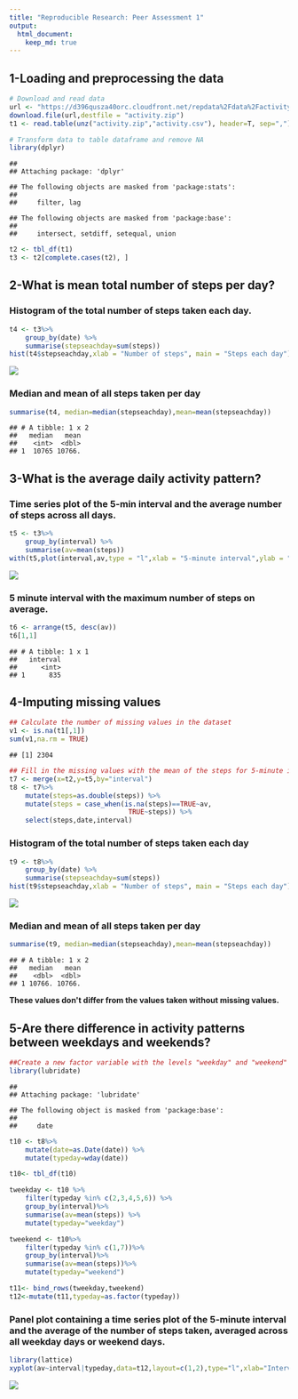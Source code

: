 ```yaml
---
title: "Reproducible Research: Peer Assessment 1"
output: 
  html_document:
    keep_md: true
---
```





## 1-Loading and preprocessing the data  
  

```r
# Download and read data
url <- "https://d396qusza40orc.cloudfront.net/repdata%2Fdata%2Factivity.zip"
download.file(url,destfile = "activity.zip")
t1 <- read.table(unz("activity.zip","activity.csv"), header=T, sep=",")
```


```r
# Transform data to table dataframe and remove NA
library(dplyr)
```

```
## 
## Attaching package: 'dplyr'
```

```
## The following objects are masked from 'package:stats':
## 
##     filter, lag
```

```
## The following objects are masked from 'package:base':
## 
##     intersect, setdiff, setequal, union
```

```r
t2 <- tbl_df(t1)
t3 <- t2[complete.cases(t2), ]
```
  
  
## 2-What is mean total number of steps per day?  
  
### Histogram of the total number of steps taken each day.

```r
t4 <- t3%>%
    group_by(date) %>%
    summarise(stepseachday=sum(steps))
hist(t4$stepseachday,xlab = "Number of steps", main = "Steps each day")
```

![](PA1_template_files/figure-html/hist1-1.png)<!-- -->

### Median and mean of all steps taken per day

```r
summarise(t4, median=median(stepseachday),mean=mean(stepseachday))
```

```
## # A tibble: 1 x 2
##   median   mean
##    <int>  <dbl>
## 1  10765 10766.
```
  
  
## 3-What is the average daily activity pattern?    
  
### Time series plot of the 5-min interval and the average number of steps across all days.

```r
t5 <- t3%>%
    group_by(interval) %>%
    summarise(av=mean(steps))
with(t5,plot(interval,av,type = "l",xlab = "5-minute interval",ylab = "average of steps"))
```

![](PA1_template_files/figure-html/plot1-1.png)<!-- -->
  
### 5 minute interval with the maximum number of steps on average.

```r
t6 <- arrange(t5, desc(av))
t6[1,1]
```

```
## # A tibble: 1 x 1
##   interval
##      <int>
## 1      835
```
   
  
## 4-Imputing missing values  
  

```r
## Calculate the number of missing values in the dataset
v1 <- is.na(t1[,1])
sum(v1,na.rm = TRUE)
```

```
## [1] 2304
```

```r
## Fill in the missing values with the mean of the steps for 5-minute interval.
t7 <- merge(x=t2,y=t5,by="interval")
t8 <- t7%>%
    mutate(steps=as.double(steps)) %>%
    mutate(steps = case_when(is.na(steps)==TRUE~av,
                              TRUE~steps)) %>%
    select(steps,date,interval)
```
  
### Histogram of the total number of steps taken each day

```r
t9 <- t8%>%
    group_by(date) %>%
    summarise(stepseachday=sum(steps))
hist(t9$stepseachday,xlab = "Number of steps", main = "Steps each day")
```

![](PA1_template_files/figure-html/hist2-1.png)<!-- -->
  
### Median and mean of all steps taken per day

```r
summarise(t9, median=median(stepseachday),mean=mean(stepseachday))
```

```
## # A tibble: 1 x 2
##   median   mean
##    <dbl>  <dbl>
## 1 10766. 10766.
```
  
**These values don't differ from the values taken without missing values.**
  
  
## 5-Are there difference in activity patterns between weekdays and weekends?  
  

```r
##Create a new factor variable with the levels "weekday" and "weekend" 
library(lubridate)
```

```
## 
## Attaching package: 'lubridate'
```

```
## The following object is masked from 'package:base':
## 
##     date
```

```r
t10 <- t8%>%
    mutate(date=as.Date(date)) %>%
    mutate(typeday=wday(date))

t10<- tbl_df(t10)

tweekday <- t10 %>%
    filter(typeday %in% c(2,3,4,5,6)) %>%
    group_by(interval)%>%
    summarise(av=mean(steps)) %>%
    mutate(typeday="weekday")

tweekend <- t10%>%
    filter(typeday %in% c(1,7))%>%
    group_by(interval)%>%
    summarise(av=mean(steps))%>%
    mutate(typeday="weekend")

t11<- bind_rows(tweekday,tweekend)
t12<-mutate(t11,typeday=as.factor(typeday))
```
  
### Panel plot containing a time series plot of the 5-minute interval and the average of the number of steps taken, averaged across all weekday days or weekend days.

```r
library(lattice)
xyplot(av~interval|typeday,data=t12,layout=c(1,2),type="l",xlab="Interval",ylab="Number of steps")
```

![](PA1_template_files/figure-html/plot2-1.png)<!-- -->


